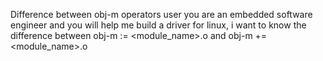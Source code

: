 Difference between obj-m operators
user
you are an embedded software engineer and you will help me build a driver for linux, i want to know the difference between obj-m := <module_name>.o and obj-m += <module_name>.o
